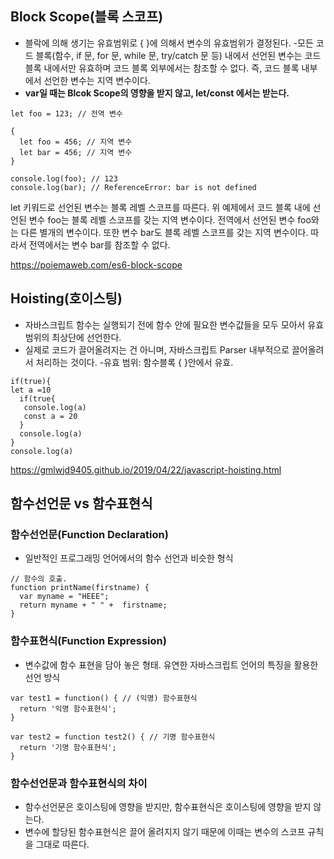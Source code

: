 ## Block Scope(블록 스코프)
- 블락에 의해 생기는 유효범위로 { }에 의해서 변수의 유효범위가 결정된다.
  -모든 코드 블록(함수, if 문, for 문, while 문, try/catch 문 등) 내에서 선언된 변수는 코드 블록 내에서만 유효하며 코드 블록 외부에서는 참조할 수 없다. 즉, 코드 블록 내부에서 선언한 변수는 지역 변수이다.
- **var일 때는 Blcok Scope의 영향을 받지 않고, let/const 에서는 받는다.**

```
let foo = 123; // 전역 변수

{
  let foo = 456; // 지역 변수
  let bar = 456; // 지역 변수
}

console.log(foo); // 123
console.log(bar); // ReferenceError: bar is not defined
```
let 키워드로 선언된 변수는 블록 레벨 스코프를 따른다. 위 예제에서 코드 블록 내에 선언된 변수 foo는 블록 레벨 스코프를 갖는 지역 변수이다. 전역에서 선언된 변수 foo와는 다른 별개의 변수이다. 또한 변수 bar도 블록 레벨 스코프를 갖는 지역 변수이다. 따라서 전역에서는 변수 bar를 참조할 수 없다.

https://poiemaweb.com/es6-block-scope

## Hoisting(호이스팅)
- 자바스크립트 함수는 실행되기 전에 함수 안에 필요한 변수값들을 모두 모아서 유효 범위의 최상단에 선언한다.
- 실제로 코드가 끌어올려지는 건 아니며, 자바스크립트 Parser 내부적으로 끌어올려서 처리하는 것이다.
-유효 범위: 함수블록 { }안에서 유효.

```
if(true){
let a =10
  if(true{
   console.log(a)
   const a = 20
  }
  console.log(a)
}
console.log(a)
```


https://gmlwjd9405.github.io/2019/04/22/javascript-hoisting.html

## 함수선언문 vs 함수표현식

### 함수선언문(Function Declaration)
- 일반적인 프로그래밍 언어에서의 함수 선언과 비슷한 형식
```
// 함수의 호출.
function printName(firstname) {
  var myname = "HEEE";
  return myname + " " +  firstname;
}
```

### 함수표현식(Function Expression)
- 변수값에 함수 표현을 담아 놓은 형태. 유연한 자바스크립트 언어의 특징을 활용한 선언 방식
```
var test1 = function() { // (익명) 함수표현식
  return '익명 함수표현식';
}

var test2 = function test2() { // 기명 함수표현식 
  return '기명 함수표현식';
}
```

### 함수선언문과 함수표현식의 차이 
- 함수선언문은 호이스팅에 영향을 받지만, 함수표현식은 호이스팅에 영향을 받지 않는다.
- 변수에 할당된 함수표현식은 끌어 올려지지 않기 때문에 이때는 변수의 스코프 규칙을 그대로 따른다.



